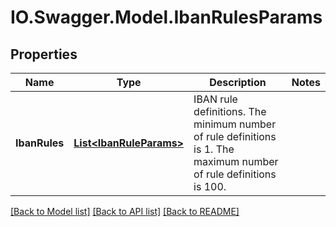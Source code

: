 # IO.Swagger.Model.IbanRulesParams
## Properties

Name | Type | Description | Notes
------------ | ------------- | ------------- | -------------
**IbanRules** | [**List&lt;IbanRuleParams&gt;**](IbanRuleParams.md) | IBAN rule definitions. The minimum number of rule definitions is 1. The maximum number of rule definitions is 100. | 

[[Back to Model list]](../README.md#documentation-for-models) [[Back to API list]](../README.md#documentation-for-api-endpoints) [[Back to README]](../README.md)

